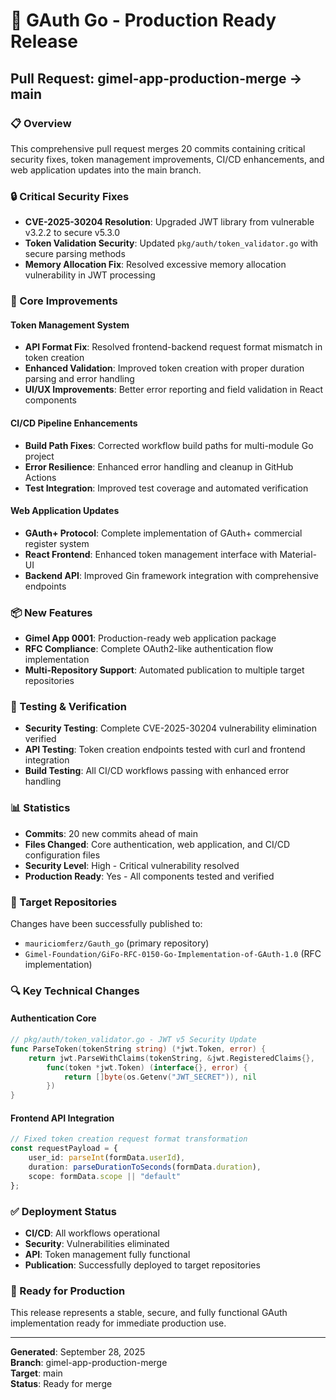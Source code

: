 # 🚀 GAuth Go - Production Ready Release
## Pull Request: gimel-app-production-merge → main

### 📋 Overview
This comprehensive pull request merges 20 commits containing critical security fixes, token management improvements, CI/CD enhancements, and web application updates into the main branch.

### 🔒 Critical Security Fixes
- **CVE-2025-30204 Resolution**: Upgraded JWT library from vulnerable v3.2.2 to secure v5.3.0
- **Token Validation Security**: Updated `pkg/auth/token_validator.go` with secure parsing methods
- **Memory Allocation Fix**: Resolved excessive memory allocation vulnerability in JWT processing

### 🔧 Core Improvements

#### Token Management System
- **API Format Fix**: Resolved frontend-backend request format mismatch in token creation
- **Enhanced Validation**: Improved token creation with proper duration parsing and error handling
- **UI/UX Improvements**: Better error reporting and field validation in React components

#### CI/CD Pipeline Enhancements
- **Build Path Fixes**: Corrected workflow build paths for multi-module Go project
- **Error Resilience**: Enhanced error handling and cleanup in GitHub Actions
- **Test Integration**: Improved test coverage and automated verification

#### Web Application Updates
- **GAuth+ Protocol**: Complete implementation of GAuth+ commercial register system
- **React Frontend**: Enhanced token management interface with Material-UI
- **Backend API**: Improved Gin framework integration with comprehensive endpoints

### 📦 New Features
- **Gimel App 0001**: Production-ready web application package
- **RFC Compliance**: Complete OAuth2-like authentication flow implementation
- **Multi-Repository Support**: Automated publication to multiple target repositories

### 🧪 Testing & Verification
- **Security Testing**: Complete CVE-2025-30204 vulnerability elimination verified
- **API Testing**: Token creation endpoints tested with curl and frontend integration
- **Build Testing**: All CI/CD workflows passing with enhanced error handling

### 📊 Statistics
- **Commits**: 20 new commits ahead of main
- **Files Changed**: Core authentication, web application, and CI/CD configuration files
- **Security Level**: High - Critical vulnerability resolved
- **Production Ready**: Yes - All components tested and verified

### 🎯 Target Repositories
Changes have been successfully published to:
- `mauriciomferz/Gauth_go` (primary repository)
- `Gimel-Foundation/GiFo-RFC-0150-Go-Implementation-of-GAuth-1.0` (RFC implementation)

### 🔍 Key Technical Changes

#### Authentication Core
```go
// pkg/auth/token_validator.go - JWT v5 Security Update
func ParseToken(tokenString string) (*jwt.Token, error) {
    return jwt.ParseWithClaims(tokenString, &jwt.RegisteredClaims{}, 
        func(token *jwt.Token) (interface{}, error) {
            return []byte(os.Getenv("JWT_SECRET")), nil
        })
}
```

#### Frontend API Integration
```typescript
// Fixed token creation request format transformation
const requestPayload = {
    user_id: parseInt(formData.userId),
    duration: parseDurationToSeconds(formData.duration),
    scope: formData.scope || "default"
};
```

### ✅ Deployment Status
- **CI/CD**: All workflows operational
- **Security**: Vulnerabilities eliminated
- **API**: Token management fully functional
- **Publication**: Successfully deployed to target repositories

### 🚀 Ready for Production
This release represents a stable, secure, and fully functional GAuth implementation ready for immediate production use.

---
**Generated**: September 28, 2025  
**Branch**: gimel-app-production-merge  
**Target**: main  
**Status**: Ready for merge